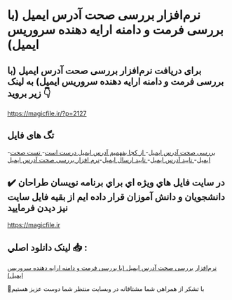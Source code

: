 # نرم‌افزار بررسی صحت آدرس ایمیل (با بررسی فرمت و دامنه ارایه دهنده سروریس ایمیل)

## برای دریافت نرم‌افزار بررسی صحت آدرس ایمیل (با بررسی فرمت و دامنه ارایه دهنده سروریس ایمیل) به لینک زیر بروید 👇

https://magicfile.ir/?p=2127

## تگ های فایل

-[بررسی صحت آدرس ایمیل](https://magicfile.ir/product/%d9%86%d8%b1%d9%85-%d8%a7%d9%81%d8%b2%d8%a7%d8%b1-%d8%a8%d8%b1%d8%b1%d8%b3%db%8c-%d8%b5%d8%ad%d8%aa-%d8%a2%d8%af%d8%b1%d8%b3-%d8%a7%db%8c%d9%85%db%8c%d9%84/)-[ از کجا بفهمیم آدرس ایمیل درست است](https://magicfile.ir/product/%d9%86%d8%b1%d9%85-%d8%a7%d9%81%d8%b2%d8%a7%d8%b1-%d8%a8%d8%b1%d8%b1%d8%b3%db%8c-%d8%b5%d8%ad%d8%aa-%d8%a2%d8%af%d8%b1%d8%b3-%d8%a7%db%8c%d9%85%db%8c%d9%84/)-[ تست صحت ایمیل](https://magicfile.ir/product/%d9%86%d8%b1%d9%85-%d8%a7%d9%81%d8%b2%d8%a7%d8%b1-%d8%a8%d8%b1%d8%b1%d8%b3%db%8c-%d8%b5%d8%ad%d8%aa-%d8%a2%d8%af%d8%b1%d8%b3-%d8%a7%db%8c%d9%85%db%8c%d9%84/)-[ تایید آدرس ایمیل](https://magicfile.ir/product/%d9%86%d8%b1%d9%85-%d8%a7%d9%81%d8%b2%d8%a7%d8%b1-%d8%a8%d8%b1%d8%b1%d8%b3%db%8c-%d8%b5%d8%ad%d8%aa-%d8%a2%d8%af%d8%b1%d8%b3-%d8%a7%db%8c%d9%85%db%8c%d9%84/)-[ تایید ارسال ایمیل](https://magicfile.ir/product/%d9%86%d8%b1%d9%85-%d8%a7%d9%81%d8%b2%d8%a7%d8%b1-%d8%a8%d8%b1%d8%b1%d8%b3%db%8c-%d8%b5%d8%ad%d8%aa-%d8%a2%d8%af%d8%b1%d8%b3-%d8%a7%db%8c%d9%85%db%8c%d9%84/)-[نرم افزار بررسی صحت آدرس ایمیل ](https://magicfile.ir/product/%d9%86%d8%b1%d9%85-%d8%a7%d9%81%d8%b2%d8%a7%d8%b1-%d8%a8%d8%b1%d8%b1%d8%b3%db%8c-%d8%b5%d8%ad%d8%aa-%d8%a2%d8%af%d8%b1%d8%b3-%d8%a7%db%8c%d9%85%db%8c%d9%84/)

## ✔️ در سايت فايل هاي ويژه اي براي برنامه نويسان طراحان دانشجويان و دانش آموزان قرار داده ايم از بقيه فايل سايت نيز ديدن فرماييد

https://magicfile.ir


## لينک دانلود اصلي 📥 :

[نرم‌افزار بررسی صحت آدرس ایمیل (با بررسی فرمت و دامنه ارایه دهنده سروریس ایمیل)](https://magicfile.ir/product/%d9%86%d8%b1%d9%85-%d8%a7%d9%81%d8%b2%d8%a7%d8%b1-%d8%a8%d8%b1%d8%b1%d8%b3%db%8c-%d8%b5%d8%ad%d8%aa-%d8%a2%d8%af%d8%b1%d8%b3-%d8%a7%db%8c%d9%85%db%8c%d9%84/) 


🙏با تشکر از همراهي شما مشتاقانه در وبسایت منتظر شما دوست عزیز هستیم


